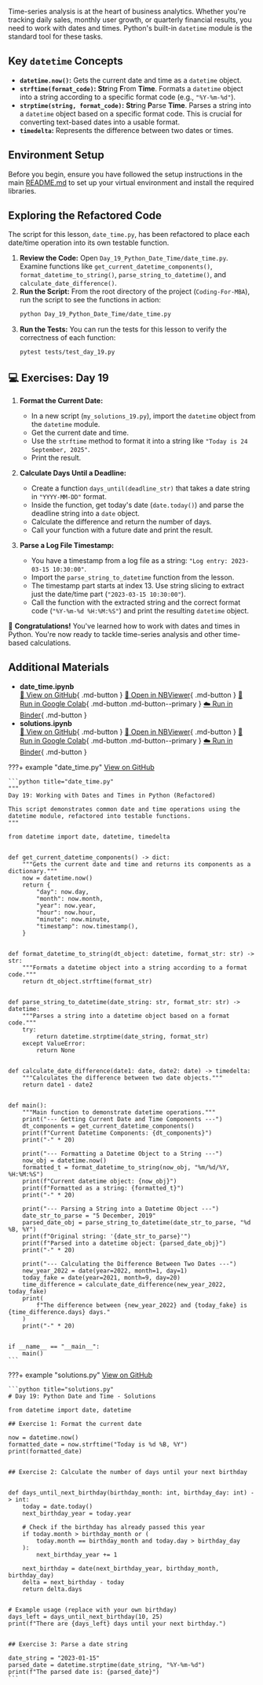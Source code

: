 Time-series analysis is at the heart of business analytics. Whether you're tracking daily sales, monthly user growth, or quarterly financial results, you need to work with dates and times. Python's built-in `datetime` module is the standard tool for these tasks.

## Key `datetime` Concepts

- **`datetime.now()`:** Gets the current date and time as a `datetime` object.
- **`strftime(format_code)`:** **Str**ing **F**rom **Time**. Formats a `datetime` object into a string according to a specific format code (e.g., `"%Y-%m-%d"`).
- **`strptime(string, format_code)`:** **Str**ing **P**arse **Time**. Parses a string into a `datetime` object based on a specific format code. This is crucial for converting text-based dates into a usable format.
- **`timedelta`:** Represents the difference between two dates or times.

## Environment Setup

Before you begin, ensure you have followed the setup instructions in the main [README.md](https://github.com/saint2706/Coding-For-MBA/blob/main/README.md) to set up your virtual environment and install the required libraries.

## Exploring the Refactored Code

The script for this lesson, `date_time.py`, has been refactored to place each date/time operation into its own testable function.

1. **Review the Code:** Open `Day_19_Python_Date_Time/date_time.py`. Examine functions like `get_current_datetime_components()`, `format_datetime_to_string()`, `parse_string_to_datetime()`, and `calculate_date_difference()`.
1. **Run the Script:** From the root directory of the project (`Coding-For-MBA`), run the script to see the functions in action:
   ```bash
   python Day_19_Python_Date_Time/date_time.py
   ```
1. **Run the Tests:** You can run the tests for this lesson to verify the correctness of each function:
   ```bash
   pytest tests/test_day_19.py
   ```

## 💻 Exercises: Day 19

1. **Format the Current Date:**

   - In a new script (`my_solutions_19.py`), import the `datetime` object from the `datetime` module.
   - Get the current date and time.
   - Use the `strftime` method to format it into a string like `"Today is 24 September, 2025"`.
   - Print the result.

1. **Calculate Days Until a Deadline:**

   - Create a function `days_until(deadline_str)` that takes a date string in `"YYYY-MM-DD"` format.
   - Inside the function, get today's date (`date.today()`) and parse the deadline string into a `date` object.
   - Calculate the difference and return the number of days.
   - Call your function with a future date and print the result.

1. **Parse a Log File Timestamp:**

   - You have a timestamp from a log file as a string: `"Log entry: 2023-03-15 10:30:00"`.
   - Import the `parse_string_to_datetime` function from the lesson.
   - The timestamp part starts at index 13. Use string slicing to extract just the date/time part (`"2023-03-15 10:30:00"`).
   - Call the function with the extracted string and the correct format code (`"%Y-%m-%d %H:%M:%S"`) and print the resulting `datetime` object.

🎉 **Congratulations!** You've learned how to work with dates and times in Python. You're now ready to tackle time-series analysis and other time-based calculations.

## Additional Materials

- **date_time.ipynb**  
  [📁 View on GitHub](https://github.com/saint2706/Coding-For-MBA/blob/main/Day_19_Python_Date_Time/date_time.ipynb){ .md-button } 
  [📓 Open in NBViewer](https://nbviewer.org/github/saint2706/Coding-For-MBA/blob/main/Day_19_Python_Date_Time/date_time.ipynb){ .md-button } 
  [🚀 Run in Google Colab](https://colab.research.google.com/github/saint2706/Coding-For-MBA/blob/main/Day_19_Python_Date_Time/date_time.ipynb){ .md-button .md-button--primary } 
  [☁️ Run in Binder](https://mybinder.org/v2/gh/saint2706/Coding-For-MBA/main?filepath=Day_19_Python_Date_Time/date_time.ipynb){ .md-button }
- **solutions.ipynb**  
  [📁 View on GitHub](https://github.com/saint2706/Coding-For-MBA/blob/main/Day_19_Python_Date_Time/solutions.ipynb){ .md-button } 
  [📓 Open in NBViewer](https://nbviewer.org/github/saint2706/Coding-For-MBA/blob/main/Day_19_Python_Date_Time/solutions.ipynb){ .md-button } 
  [🚀 Run in Google Colab](https://colab.research.google.com/github/saint2706/Coding-For-MBA/blob/main/Day_19_Python_Date_Time/solutions.ipynb){ .md-button .md-button--primary } 
  [☁️ Run in Binder](https://mybinder.org/v2/gh/saint2706/Coding-For-MBA/main?filepath=Day_19_Python_Date_Time/solutions.ipynb){ .md-button }

???+ example "date_time.py"
    [View on GitHub](https://github.com/saint2706/Coding-For-MBA/blob/main/Day_19_Python_Date_Time/date_time.py)

    ```python title="date_time.py"
    """
    Day 19: Working with Dates and Times in Python (Refactored)

    This script demonstrates common date and time operations using the
    datetime module, refactored into testable functions.
    """

    from datetime import date, datetime, timedelta


    def get_current_datetime_components() -> dict:
        """Gets the current date and time and returns its components as a dictionary."""
        now = datetime.now()
        return {
            "day": now.day,
            "month": now.month,
            "year": now.year,
            "hour": now.hour,
            "minute": now.minute,
            "timestamp": now.timestamp(),
        }


    def format_datetime_to_string(dt_object: datetime, format_str: str) -> str:
        """Formats a datetime object into a string according to a format code."""
        return dt_object.strftime(format_str)


    def parse_string_to_datetime(date_string: str, format_str: str) -> datetime:
        """Parses a string into a datetime object based on a format code."""
        try:
            return datetime.strptime(date_string, format_str)
        except ValueError:
            return None


    def calculate_date_difference(date1: date, date2: date) -> timedelta:
        """Calculates the difference between two date objects."""
        return date1 - date2


    def main():
        """Main function to demonstrate datetime operations."""
        print("--- Getting Current Date and Time Components ---")
        dt_components = get_current_datetime_components()
        print(f"Current Datetime Components: {dt_components}")
        print("-" * 20)

        print("--- Formatting a Datetime Object to a String ---")
        now_obj = datetime.now()
        formatted_t = format_datetime_to_string(now_obj, "%m/%d/%Y, %H:%M:%S")
        print(f"Current datetime object: {now_obj}")
        print(f"Formatted as a string: {formatted_t}")
        print("-" * 20)

        print("--- Parsing a String into a Datetime Object ---")
        date_str_to_parse = "5 December, 2019"
        parsed_date_obj = parse_string_to_datetime(date_str_to_parse, "%d %B, %Y")
        print(f"Original string: '{date_str_to_parse}'")
        print(f"Parsed into a datetime object: {parsed_date_obj}")
        print("-" * 20)

        print("--- Calculating the Difference Between Two Dates ---")
        new_year_2022 = date(year=2022, month=1, day=1)
        today_fake = date(year=2021, month=9, day=20)
        time_difference = calculate_date_difference(new_year_2022, today_fake)
        print(
            f"The difference between {new_year_2022} and {today_fake} is {time_difference.days} days."
        )
        print("-" * 20)


    if __name__ == "__main__":
        main()
    ```

???+ example "solutions.py"
    [View on GitHub](https://github.com/saint2706/Coding-For-MBA/blob/main/Day_19_Python_Date_Time/solutions.py)

    ```python title="solutions.py"
    # Day 19: Python Date and Time - Solutions

    from datetime import date, datetime

    ## Exercise 1: Format the current date

    now = datetime.now()
    formatted_date = now.strftime("Today is %d %B, %Y")
    print(formatted_date)


    ## Exercise 2: Calculate the number of days until your next birthday


    def days_until_next_birthday(birthday_month: int, birthday_day: int) -> int:
        today = date.today()
        next_birthday_year = today.year

        # Check if the birthday has already passed this year
        if today.month > birthday_month or (
            today.month == birthday_month and today.day > birthday_day
        ):
            next_birthday_year += 1

        next_birthday = date(next_birthday_year, birthday_month, birthday_day)
        delta = next_birthday - today
        return delta.days


    # Example usage (replace with your own birthday)
    days_left = days_until_next_birthday(10, 25)
    print(f"There are {days_left} days until your next birthday.")


    ## Exercise 3: Parse a date string

    date_string = "2023-01-15"
    parsed_date = datetime.strptime(date_string, "%Y-%m-%d")
    print(f"The parsed date is: {parsed_date}")
    ```
